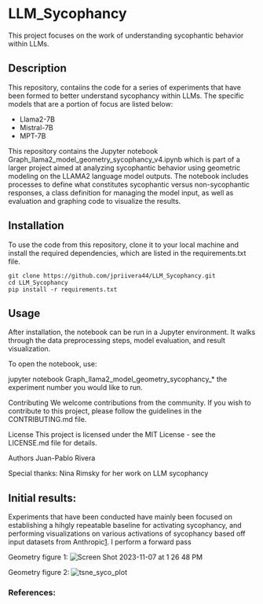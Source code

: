 # LLM_Sycophancy
This project focuses on the work of understanding sycophantic behavior within LLMs.


## Description
This repository, contaiins the code for a series of experiments that have been formed to better understand sycophancy within LLMs. The specific models that are a portion of focus are listed below:
- Llama2-7B
- Mistral-7B
- MPT-7B



This repository contains the Jupyter notebook Graph_llama2_model_geometry_sycophancy_v4.ipynb which is part of a larger project aimed at analyzing sycophantic behavior using geometric modeling on the LLAMA2 language model outputs. The notebook includes processes to define what constitutes sycophantic versus non-sycophantic responses, a class definition for managing the model input, as well as evaluation and graphing code to visualize the results.

## Installation
To use the code from this repository, clone it to your local machine and install the required dependencies, which are listed in the requirements.txt file.

```
git clone https://github.com/jpriivera44/LLM_Sycophancy.git
cd LLM_Sycophancy
pip install -r requirements.txt
```

## Usage
After installation, the notebook can be run in a Jupyter environment. It walks through the data preprocessing steps, model evaluation, and result visualization.

To open the notebook, use:

jupyter notebook Graph_llama2_model_geometry_sycophancy_* the experiment number you would like to run.

Contributing
We welcome contributions from the community. If you wish to contribute to this project, please follow the guidelines in the CONTRIBUTING.md file.

License
This project is licensed under the MIT License - see the LICENSE.md file for details.

Authors
Juan-Pablo Rivera

Special thanks:
Nina Rimsky for her work on LLM sycophancy

## Initial results:

Experiments that have been conducted have mainly been focused on establishing a hihgly repeatable baseline for activating sycophancy, and performing visualizations on various activations of sycophancy based off input datasets from Anthropic[1]. I perform a forward pass 

Geometry figure 1:
![Screen Shot 2023-11-07 at 1 26 48 PM](https://github.com/jprivera44/LLM_Sycophancy/assets/9093934/28cf86f1-2adc-4fd0-8916-ac5ec78b2bd8)



Geometry figure 2:
![tsne_syco_plot](https://github.com/jprivera44/LLM_Sycophancy/assets/9093934/d0342082-95b9-4421-a8b4-1be26c191afa)


### References:
[1]: https://huggingface.co/datasets/Anthropic/model-written-evals/tree/main/sycophancy 



